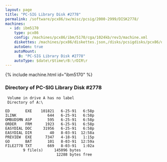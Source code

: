 ```yaml
---
layout: page
title: "PC-SIG Library Disk #2778"
permalink: /software/pcx86/sw/misc/pcsig/2000-2999/DISK2778/
machines:
  - id: ibm5170
    type: pcx86
    config: /machines/pcx86/ibm/5170/cga/1024kb/rev3/machine.xml
    diskettes: /machines/pcx86/diskettes.json,/disks/pcsigdisks/pcx86/diskettes.json
    autoGen: true
    autoMount:
      B: "PC-SIG Library Disk #2778"
    autoType: $date\r$time\rB:\rDIR\r
---
```


{% include machine.html id="ibm5170" %}

### Directory of PC-SIG Library Disk #2778

     Volume in drive A has no label
     Directory of A:\

    ED       EXE    101821   6-25-91   6:58p
    ILINK              644   6-25-91   6:58p
    OMBUDSMN ASP       595   6-25-91   6:58p
    ORDER    FRM      1923   6-25-91   6:58p
    EASYDIAL DOC     31956   6-25-91   6:58p
    EASYDIAL DIR        40   8-03-91  12:58a
    PREVIEW  EXE      7347   4-18-91   1:15p
    GO       BAT       101   8-03-91  12:59a
    FILE2778 TXT       669   8-03-91   1:02a
            9 file(s)     145096 bytes
                           12288 bytes free
